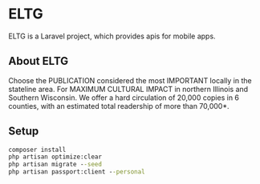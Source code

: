 # ELTG

ELTG is a Laravel project, which provides apis for mobile apps.

## About ELTG

Choose the PUBLICATION considered the most IMPORTANT locally in the stateline area. For MAXIMUM CULTURAL IMPACT in northern Illinois and Southern Wisconsin. We offer a hard circulation of 20,000 copies in 6 counties, with an estimated total readership of more than 70,000*.

## Setup

```cmd
composer install
php artisan optimize:clear
php artisan migrate --seed
php artisan passport:client --personal
```